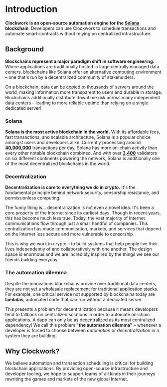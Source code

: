 # Introduction

**Clockwork** **is an open-source automation engine for the** [**Solana**](https://solana.com/) **blockchain**. Developers can use Clockwork to schedule transactions and automate smart-contracts without relying on centralized infrastructure.

## **Background**

**Blockchains represent a major paradigm shift in software engineering.** Where applications are traditionally hosted in large centrally managed data centers, blockchains like Solana offer an alternative computing environment – one that's run by a decentralized community of stakeholders.&#x20;

On a blockchain, data can be copied to thousands of servers around the world, making information more transparent to users and durable in storage. Blockchains additionally distribute downtime risk across many independent data centers – leading to more reliable uptime than relying on a single dedicated server!

### Solana

**Solana is the most active blockchain in the world.** With its affordable fees, fast transactions, and scalable architecture, Solana is a popular choice amongst users and developers alike. Currently processing around [**40,000,000**](https://dune.com/kroeger0x/Solana-Metrics) transactions per day, Solana has more on-chain activity than every other notable blockchain combined. And with over [**3,400**](https://solana.com/news/validator-health-report-august-2022) validators on six different continents powering the network, Solana is additionally one of the most decentralized blockchains in the world.

### Decentralization

**Decentralization is core to everything we do in crypto.** It's the fundamental principle behind network security, censorship resistance, and permissionless computing.&#x20;

The funny thing is... decentralization is not even a novel idea. It's been a core property of the Internet since its earliest days. Though in recent years, this has become much less true. Today, the vast majority of Internet communications flow through just a small handful of companies. This centralization has made communication, markets, and services that depend on the Internet less secure and more vulnerable to censorship.&#x20;

This is why we work in crypto – to build systems that help people live their lives independently of and collaboratively with one another. The design space is enormous and we are incredibly inspired by the things we see our friends building everyday.

### The automation dilemma

Despite the innovations blockchains provide over traditional data centers, they are not yet a wholesale replacement for traditional application stacks. For example, one critical service not supported by blockchains today are **lambdas**, automated code that can run without a dedicated server.&#x20;

This presents a problem for decentralization because it means developers tend to fallback on centralized solutions in order to automate on-chain applications. A dapp can only be as decentralized as its most centralized dependency! We call this problem **"the automation dilemma"** – whenever a developer is forced to choose between _automation_ or _decentralization_ in a system they are building.

## Why Clockwork?&#x20;

We believe automation and transaction scheduling is critical for building blockchain applications. By providing open-source infrastructure and developer tooling, we hope to support teams of all kinds in their journeys rewriting the games and markets of the new global Internet.&#x20;
